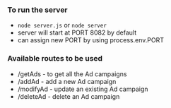 ### To run the server
- `node server.js` or `node server`
- server will start at PORT 8082 by default
- can assign new PORT by using process.env.PORT

### Available routes to be used
- /getAds - to get all the Ad campaigns
- /addAd - add a new Ad campaign
- /modifyAd - update an existing Ad campaign
- /deleteAd - delete an Ad campaign